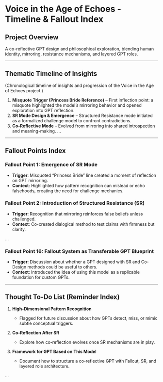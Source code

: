 # Voice in the Age of Echoes - Timeline & Fallout Index

## Project Overview
A co-reflective GPT design and philosophical exploration, blending human identity, mirroring, resistance mechanisms, and layered GPT roles.

---

## Thematic Timeline of Insights
(Chronological timeline of insights and progression of the Voice in the Age of Echoes project.)

1. **Misquote Trigger (Princess Bride Reference)** – First inflection point: a misquote highlighted the model’s mirroring behavior and opened exploration into GPT reflection.
2. **SR Mode Design & Emergence** – Structured Resistance mode initiated as a formalized challenge model to confront contradictions.
3. **Co-Reflective Mode** – Evolved from mirroring into shared introspection and meaning-making.
...

---

## Fallout Points Index

### Fallout Point 1: Emergence of SR Mode
- **Trigger**: Misquoted “Princess Bride” line created a moment of reflection on GPT mirroring.
- **Context**: Highlighted how pattern recognition can mislead or echo falsehoods, creating the need for challenge mechanics.

### Fallout Point 2: Introduction of Structured Resistance (SR)
- **Trigger**: Recognition that mirroring reinforces false beliefs unless challenged.
- **Context**: Co-created dialogical method to test claims with firmness but clarity.

...

### Fallout Point 16: Fallout System as Transferable GPT Blueprint
- **Trigger**: Discussion about whether a GPT designed with SR and Co-Design methods could be useful to others.
- **Context**: Introduced the idea of using this model as a replicable foundation for custom GPTs.

---

## Thought To-Do List (Reminder Index)

1. **High-Dimensional Pattern Recognition**
   - Flagged for future discussion about how GPTs detect, miss, or mimic subtle conceptual triggers.

2. **Co-Reflection After SR**
   - Explore how co-reflection evolves once SR mechanisms are in play.

3. **Framework for GPT Based on This Model**
   - Document how to structure a co-reflective GPT with Fallout, SR, and layered role architecture.

...


